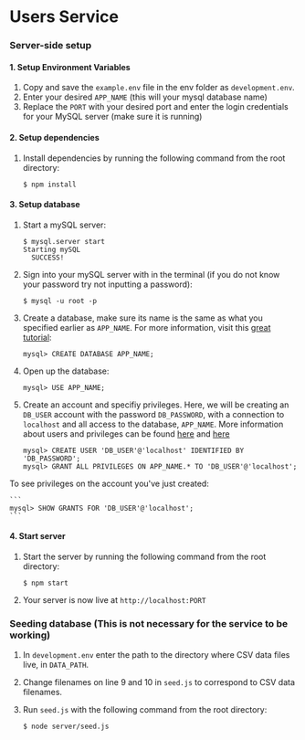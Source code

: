 # Users Service

### Server-side setup

#### 1. Setup Environment Variables

  1. Copy and save the  ``` example.env ``` file in the env folder as ``` development.env ```.
  2. Enter your desired ```APP_NAME``` (this will your mysql database name)
  3. Replace the ```PORT``` with your desired port and enter the login credentials for your MySQL server (make sure it is running)

#### 2. Setup dependencies

1. Install dependencies by running the following command from the root directory:

	```
	$ npm install
	```

#### 3. Setup database

1. Start a mySQL server:

    ```
    $ mysql.server start
    Starting mySQL
      SUCCESS!
    ```
1. Sign into your mySQL server with in the terminal (if you do not know your password try not inputting a password):

    ```
    $ mysql -u root -p
    ```
2. Create a database, make sure its name is the same as what you specified earlier as ```APP_NAME```. For more information, visit this [great tutorial](https://www.digitalocean.com/community/tutorials/a-basic-mysql-tutorial):

    ```
    mysql> CREATE DATABASE APP_NAME;
    ```
3. Open up the database:

    ```
    mysql> USE APP_NAME;
    ```
4. Create an account and specifiy privileges. Here, we will be creating an `DB_USER` account with the password `DB_PASSWORD`, with a connection to `localhost` and all access to the database, `APP_NAME`. More information about users and privileges can be found [here](http://dev.mysql.com/doc/refman/5.7/en/adding-users.html "mysql Docs") and [here](https://www.digitalocean.com/community/tutorials/how-to-create-a-new-user-and-grant-permissions-in-mysql "Digital Ocean's How-to")

    ```
    mysql> CREATE USER 'DB_USER'@'localhost' IDENTIFIED BY 'DB_PASSWORD';
    mysql> GRANT ALL PRIVILEGES ON APP_NAME.* TO 'DB_USER'@'localhost';
    ```
To see privileges on the account you've just created:

    ```
    mysql> SHOW GRANTS FOR 'DB_USER'@'localhost';
    ```
    
#### 4. Start server

1. Start the server by running the following command from the root directory:

    ```
    $ npm start
    ```
2. Your server is now live at ```http://localhost:PORT```

### Seeding database (This is not necessary for the service to be working)

1. In `development.env` enter the path to the directory where CSV data files live, in `DATA_PATH`.
2. Change filenames on line 9 and 10 in `seed.js` to correspond to CSV data filenames.
3. Run `seed.js` with the following command from the root directory:

	```
	$ node server/seed.js
	```
